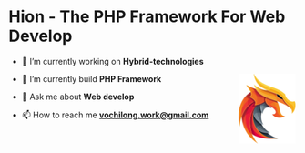 # Hion - The PHP Framework For Web Develop
<img align="right" alt="Hion Coding" style="margin-top: 30px" width="100" src="https://github.com/longaodai/hion/blob/main/logo.png?raw=true">


- 🔭 I’m currently working on **Hybrid-technologies**

- 🌱 I’m currently build **PHP Framework**

- 💬 Ask me about **Web develop**

- 📫 How to reach me **vochilong.work@gmail.com**


